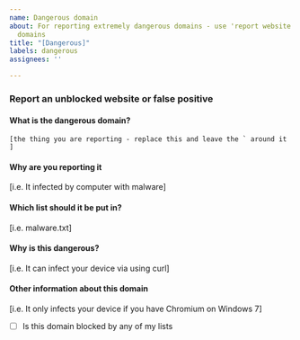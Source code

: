 ```yaml
---
name: Dangerous domain
about: For reporting extremely dangerous domains - use 'report website' for any other
  domains
title: "[Dangerous]"
labels: dangerous
assignees: ''

---
```


### Report an unblocked website or false positive
#### What is the dangerous domain?
```[the thing you are reporting - replace this and leave the ` around it ]```
#### Why are you reporting it
[i.e. It infected by computer with malware]
#### Which list should it be put in?
[i.e. malware.txt]
#### Why is this dangerous?
[i.e. It can infect your device via using curl]
#### Other information about this domain
[i.e. It only infects your device if you have Chromium on Windows 7]
- [ ] Is this domain blocked by any of my lists

